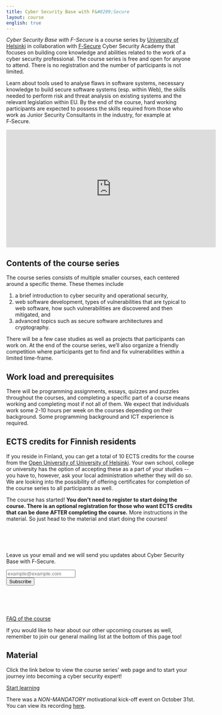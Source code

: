 ```yaml
---
title: Cyber Security Base with F&#8209;Secure
layout: course
english: true
---
```


*Cyber Security Base with F-Secure* is a course series by <a href="https://www.cs.helsinki.fi/en" target="_blank" onclick="ga('send', 'event', 'link', 'click', 'oubound-tktl-en')">University of Helsinki</a> in collaboration with <a href="https://www.f-secure.com/en/welcome" target="_blank" onclick="ga('send', 'event', 'link', 'click', 'oubound-fsecure')">F&#8209;Secure</a> Cyber Security Academy that focuses on building core knowledge and abilities related to the work of a cyber security professional. The course series is free and open for anyone to attend. There is no registration and the number of participants is not limited.

Learn about tools used to analyse flaws in software systems, necessary knowledge to build secure software systems (esp. within Web), the skills needed to perform risk and threat analysis on existing systems and the  relevant legislation within EU. By the end of the course, hard working participants are expected to possess the skills required from those who work as Junior Security Consultants in the industry, for example at F&#8209;Secure.

<div class="videowrapper">
  <iframe width="560" height="315" src="https://www.youtube.com/embed/0_ZfuMlNJk8" frameborder="0" allowfullscreen></iframe>
</div>

## Contents of the course series

The course series consists of multiple smaller courses, each centered around a specific theme. These themes include

1. a brief introduction to cyber security and operational security,
2. web software development, types of vulnerabilities that are typical to web software, how such vulnerabilities are discovered and then mitigated, and
3. advanced topics such as secure software architectures and cryptography.

There will be a few case studies as well as projects that participants can work on. At the end of the course series, we’ll also organize a friendly competition where participants get to find and fix vulnerabilities within a limited time-frame.

## Work load and prerequisites

There will be programming assignments, essays, quizzes and puzzles throughout the courses, and completing a specific part of a course means working and completing most if not all of them. We expect that individuals work some 2-10 hours per week on the courses depending on their background. Some programming background and ICT experience is required.

## ECTS credits for Finnish residents

If you reside in Finland, you can get a total of 10 ECTS credits for the course from the <a href="https://www.helsinki.fi/en/open-university" target="_blank" onclick="ga('send', 'event', 'link', 'click', 'oubound-avoin')">Open University of University of Helsinki</a>. Your own school, college or university has the option of accepting these as a part of your studies -- you have to, however, ask your local administration whether they will do so. We are looking into the possibility of offering certificates for completion of the course series to all participants as well.

The course has started! **You don't need to register to start doing the course. There is an optional registration for those who want ECTS credits that can be done AFTER completing the course.** More instructions in the material. So just head to the material and start doing the courses!

<div class="actions" style="margin: 80px 0 80px 0;">
<form action="https://jamo.us8.list-manage.com/subscribe/post?u=db82662e446284fd41bd8370e&amp;id=c37b72ffb9" method="post" id="mc-embedded-subscribe-form" name="mc-embedded-subscribe-form" class="validate" target="_blank" novalidate >
    <p>Leave us your email and we will send you updates about Cyber Security Base with F&#8209;Secure.</p>
    <p>
      <input class="action" style="text-transform:none;" type="text" name="EMAIL" id="EMAIL" placeholder="example@example.com"><br>
      <input class="action primary" type="submit" value="Subscribe" onclick="ga('send','event','button','click','subscribe')">
    </p>
</form>
</div>

<a class="action primary" href="http://mooc.fi/courses/2017/cybersecurity/faq.html" onclick="ga('send', 'event', 'link', 'click', 'oubound-cybersecurity-github-io')">FAQ of the course</a>

If you would like to hear about our other upcoming courses as well, remember to join our general mailing list at the bottom of this page too!

## Material

Click the link below to view the course series' web page and to start your journey into becoming a cyber security expert!

<div class="actions">
    <a class="action primary" href="https://cybersecuritybase.github.io/" onclick="ga('send', 'event', 'link', 'click', 'oubound-cybersecurity-github-io')">Start learning</a>
</div>

There was a <i>NON-MANDATORY</i> motivational kick-off event on October 31st. You can view its recording <a href="https://www.helsinki.fi/fi/unitube/video/b7601297-d474-406e-b774-a4227a009a78">here</a>.
